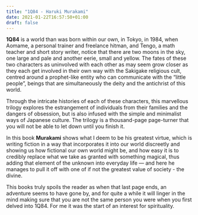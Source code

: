 ```yaml
---
title: "1Q84 - Haruki Murakami"
date: 2021-01-22T16:57:50+01:00
draft: false
---
```



**1Q84** is a world than was born within our own, in Tokyo, in 1984, when Aomame, a personal trainer and freelance hitman, and Tengo, a math teacher and short story writer, notice that there are two moons in the sky, one large and pale and another eerie, small and yellow. The fates of these two characters as uninvolved with each other as may seem grow closer as they each get involved in their own way with the Sakigake religious cult, centred around a prophet-like entity who can communicate with the “little people”, beings that are simultaneously the deity and the antichrist of this world.


Through the intricate histories of each of these characters, this marvellous trilogy explores the estrangement of individuals from their families and the dangers of obsession, but is also infused with the simple and minimalist ways of Japanese culture. The trilogy is a thousand-page page-turner that you will not be able to let down until you finish it.


In this book **Murakami** shows what I deem to be his greatest virtue, which is writing fiction in a way that incorporates it into our world discreetly and showing us how fictional our own world might be, and how easy it is to credibly replace what we take as granted with something magical, thus adding that element of the unknown into everyday life — and here he manages to pull it off with one of if not the greatest value of society - the divine. 


This books truly spoils the reader as when that last page ends, an adventure seems to have gone by, and for quite a while it will linger in the mind making sure that you are not the same person you were when you first delved into 1Q84. For me it was the start of an interest for spirituality. 